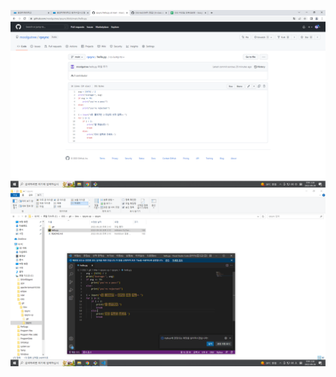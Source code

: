 ![](https://github.com/moolgutree/rpsync/blob/main/%EC%8A%A4%ED%81%AC%EB%A6%B0%EC%83%B7(1).png?raw=true)
![](https://github.com/moolgutree/rpsync/blob/main/%EC%8A%A4%ED%81%AC%EB%A6%B0%EC%83%B7(3).png?raw=true)
